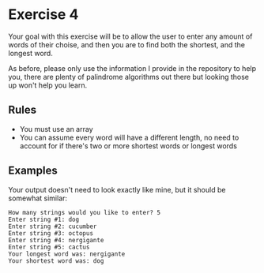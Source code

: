 # Exercise 4
Your goal with this exercise will be to allow the user to enter any amount of words of their choise, and then you are to find both the shortest, and the longest word.

As before, please only use the information I provide in the repository to help you, there are plenty of palindrome algorithms out there but looking those up won't help you learn.

## Rules
* You must use an array
* You can assume every word will have a different length, no need to account for if there's two or more shortest words or longest words

## Examples
Your output doesn't need to look exactly like mine, but it should be somewhat similar:
```
How many strings would you like to enter? 5
Enter string #1: dog
Enter string #2: cucumber
Enter string #3: octopus
Enter string #4: nergigante
Enter string #5: cactus
Your longest word was: nergigante
Your shortest word was: dog
```